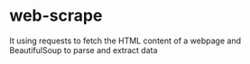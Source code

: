 # web-scrape
It using requests to fetch the HTML content of a webpage and BeautifulSoup to parse and extract data
